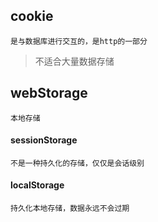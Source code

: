 ##  cookie

    是与数据库进行交互的，是http的一部分
>不适合大量数据存储

## webStorage

    本地存储

#### sessionStorage

    不是一种持久化的存储，仅仅是会话级别

#### localStorage

    持久化本地存储，数据永远不会过期